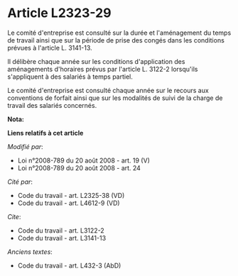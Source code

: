 # Article L2323-29

Le comité d'entreprise est consulté sur la durée et l'aménagement du temps de travail ainsi que sur la période de prise des
congés dans les conditions prévues à l'article L. 3141-13. 

Il délibère chaque année sur les conditions d'application des aménagements d'horaires prévus par l'article L. 3122-2
lorsqu'ils s'appliquent à des salariés à temps partiel. 

Le comité d'entreprise est consulté chaque année sur le recours aux conventions de forfait ainsi que sur les modalités de
suivi de la charge de travail des salariés concernés.

**Nota:**



**Liens relatifs à cet article**

_Modifié par_:

  - Loi n°2008-789 du 20 août 2008 - art. 19 (V)
  - Loi n°2008-789 du 20 août 2008 - art. 24

_Cité par_:

  - Code du travail - art. L2325-38 (VD)
  - Code du travail - art. L4612-9 (VD)

_Cite_:

  - Code du travail - art. L3122-2
  - Code du travail - art. L3141-13

_Anciens textes_:

  - Code du travail - art. L432-3 (AbD)
